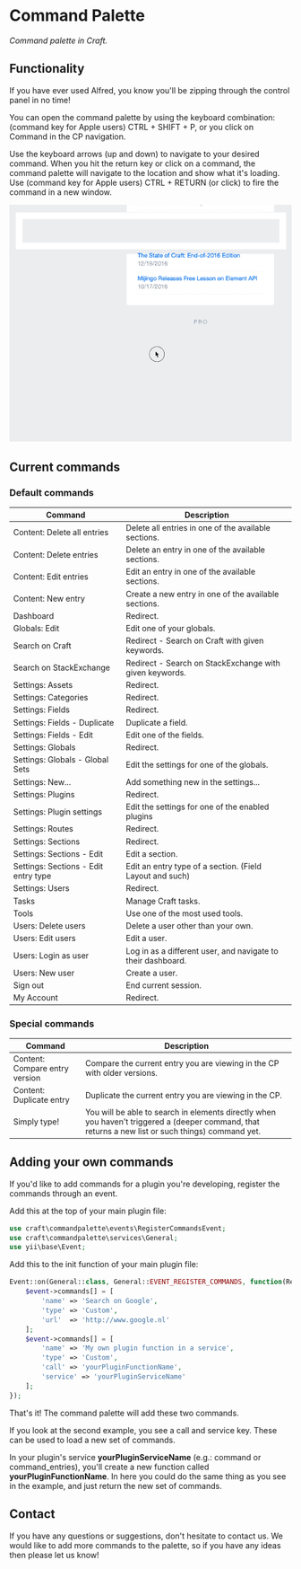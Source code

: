 # Command Palette

_Command palette in Craft._

## Functionality

If you have ever used Alfred, you know you'll be zipping through the control panel in no time!

You can open the command palette by using the keyboard combination: (command key for Apple users) CTRL + SHIFT + P, or you click on Command in the CP navigation.

Use the keyboard arrows (up and down) to navigate to your desired command.
When you hit the return key or click on a command, the command palette will navigate to the location and show what it's loading.
Use (command key for Apple users) CTRL + RETURN (or click) to fire the command in a new window.

![Palette](https://raw.githubusercontent.com/am-impact/am-impact.github.io/master/img/readme/amcommand/palette.gif "Palette")

## Current commands

### Default commands

| Command | Description |
| --------- | ----------- |
| Content: Delete all entries | Delete all entries in one of the available sections. |
| Content: Delete entries | Delete an entry in one of the available sections. |
| Content: Edit entries | Edit an entry in one of the available sections. |
| Content: New entry | Create a new entry in one of the available sections. |
| Dashboard | Redirect. |
| Globals: Edit | Edit one of your globals. |
| Search on Craft | Redirect - Search on Craft with given keywords. |
| Search on StackExchange | Redirect - Search on StackExchange with given keywords. |
| Settings: Assets | Redirect. |
| Settings: Categories | Redirect. |
| Settings: Fields | Redirect. |
| Settings: Fields - Duplicate | Duplicate a field. |
| Settings: Fields - Edit | Edit one of the fields. |
| Settings: Globals | Redirect. |
| Settings: Globals - Global Sets | Edit the settings for one of the globals. |
| Settings: New... | Add something new in the settings... |
| Settings: Plugins | Redirect. |
| Settings: Plugin settings | Edit the settings for one of the enabled plugins |
| Settings: Routes | Redirect. |
| Settings: Sections | Redirect. |
| Settings: Sections - Edit | Edit a section. |
| Settings: Sections - Edit entry type | Edit an entry type of a section. (Field Layout and such) |
| Settings: Users | Redirect. |
| Tasks | Manage Craft tasks. |
| Tools | Use one of the most used tools. |
| Users: Delete users | Delete a user other than your own. |
| Users: Edit users | Edit a user. |
| Users: Login as user | Log in as a different user, and navigate to their dashboard. |
| Users: New user | Create a user. |
| Sign out | End current session. |
| My Account | Redirect. |

### Special commands

| Command | Description |
| --------- | ----------- |
| Content: Compare entry version | Compare the current entry you are viewing in the CP with older versions. |
| Content: Duplicate entry | Duplicate the current entry you are viewing in the CP. |
| Simply type! | You will be able to search in elements directly when you haven't triggered a (deeper command, that returns a new list or such things) command yet. |

## Adding your own commands

If you'd like to add commands for a plugin you're developing, register the commands through an event.

Add this at the top of your main plugin file:
```php
use craft\commandpalette\events\RegisterCommandsEvent;
use craft\commandpalette\services\General;
use yii\base\Event;
```

Add this to the init function of your main plugin file:
```php
Event::on(General::class, General::EVENT_REGISTER_COMMANDS, function(RegisterCommandsEvent $event) {
    $event->commands[] = [
        'name' => 'Search on Google',
        'type' => 'Custom',
        'url'  => 'http://www.google.nl'
    ];
    $event->commands[] = [
        'name' => 'My own plugin function in a service',
        'type' => 'Custom',
        'call' => 'yourPluginFunctionName',
        'service' => 'yourPluginServiceName'
    ];
});
```

That's it! The command palette will add these two commands.

If you look at the second example, you see a call and service key. These can be used to load a new set of commands.

In your plugin's service __yourPluginServiceName__ (e.g.: command or command_entries), you'll create a new function called __yourPluginFunctionName__. In here you could do the same thing as you see in the example, and just return the new set of commands.

## Contact

If you have any questions or suggestions, don't hesitate to contact us. We would like to add more commands to the palette, so if you have any ideas then please let us know!
